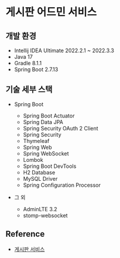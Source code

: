 # 게시판 어드민 서비스

## 개발 환경
- Intellij IDEA Ultimate 2022.2.1 ~ 2022.3.3
- Java 17
- Gradle 8.1.1
- Spring Boot 2.7.13

## 기술 세부 스택
- Spring Boot
    - Spring Boot Actuator
    - Spring Data JPA
    - Spring Security OAuth 2 Client
    - Spring Security
    - Thymeleaf
    - Spring Web
    - Spring WebSocket
    - Lombok
    - Spring Boot DevTools
    - H2 Database
    - MySQL Driver
    - Spring Configuration Processor

- 그 외
  - AdminLTE 3.2
  - stomp-websocket

## Reference
- [게시판 서비스](https://github.com/JadeKim042386/project-board)
